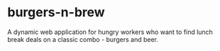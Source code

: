 # burgers-n-brew
A dynamic web application for hungry workers who want to find lunch break deals on a classic combo - burgers and beer.
